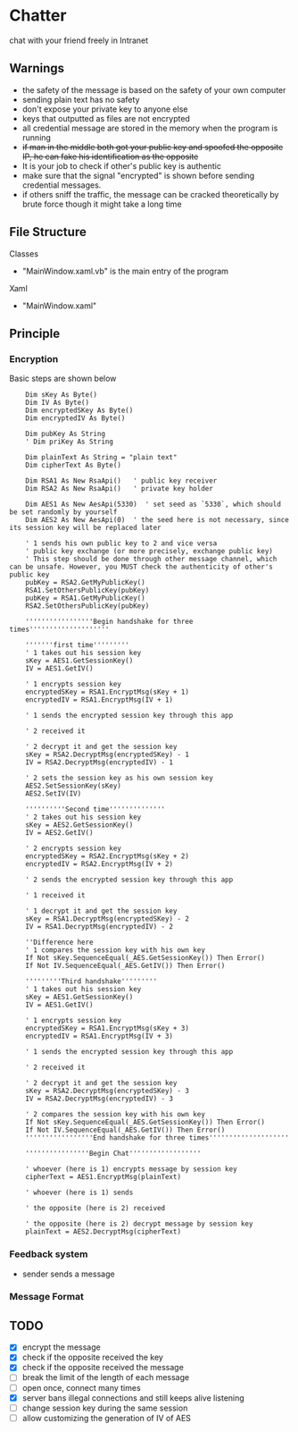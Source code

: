 # Chatter

chat with your friend freely in Intranet

## Warnings

- the safety of the message is based on the safety of your own computer
- sending plain text has no safety
- don't expose your private key to anyone else
- keys that outputted as files are not encrypted
- all credential message are stored in the memory when the program is running
- ~~if man in the middle both got your public key and spoofed the opposite IP, he can fake his identification as the opposite~~
- It is your job to check if other's public key is authentic
- make sure that the signal "encrypted" is shown before sending credential messages.
- if others sniff the traffic, the message can be cracked theoretically by brute force though it might take a long time

## File Structure

Classes

- "MainWindow.xaml.vb" is the main entry of the program

Xaml

- "MainWindow.xaml"

## Principle

### Encryption

Basic steps are shown below

```VB
    Dim sKey As Byte()
    Dim IV As Byte()
    Dim encryptedSKey As Byte()
    Dim encryptedIV As Byte()

    Dim pubKey As String
    ' Dim priKey As String

    Dim plainText As String = "plain text"
    Dim cipherText As Byte()

    Dim RSA1 As New RsaApi()   ' public key receiver
    Dim RSA2 As New RsaApi()   ' private key holder

    Dim AES1 As New AesApi(5330)  ' set seed as `5330`, which should be set randomly by yourself
    Dim AES2 As New AesApi(0)  ' the seed here is not necessary, since its session key will be replaced later

    ' 1 sends his own public key to 2 and vice versa
    ' public key exchange (or more precisely, exchange public key)
    ' This step should be done through other message channel, which can be unsafe. However, you MUST check the authenticity of other's public key
    pubKey = RSA2.GetMyPublicKey()
    RSA1.SetOthersPublicKey(pubKey)
    pubKey = RSA1.GetMyPublicKey()
    RSA2.SetOthersPublicKey(pubKey)

    '''''''''''''''''Begin handshake for three times''''''''''''''''''''

    '''''''first time'''''''''
    ' 1 takes out his session key
    sKey = AES1.GetSessionKey()
    IV = AES1.GetIV()

    ' 1 encrypts session key
    encryptedSKey = RSA1.EncryptMsg(sKey + 1)
    encryptedIV = RSA1.EncryptMsg(IV + 1)

    ' 1 sends the encrypted session key through this app

    ' 2 received it

    ' 2 decrypt it and get the session key
    sKey = RSA2.DecryptMsg(encryptedSKey) - 1
    IV = RSA2.DecryptMsg(encryptedIV) - 1

    ' 2 sets the session key as his own session key
    AES2.SetSessionKey(sKey)
    AES2.SetIV(IV)

    ''''''''''Second time''''''''''''''
    ' 2 takes out his session key
    sKey = AES2.GetSessionKey()
    IV = AES2.GetIV()

    ' 2 encrypts session key
    encryptedSKey = RSA2.EncryptMsg(sKey + 2)
    encryptedIV = RSA2.EncryptMsg(IV + 2)

    ' 2 sends the encrypted session key through this app

    ' 1 received it

    ' 1 decrypt it and get the session key
    sKey = RSA1.DecryptMsg(encryptedSKey) - 2
    IV = RSA1.DecryptMsg(encryptedIV) - 2

    ''Difference here
    ' 1 compares the session key with his own key
    If Not sKey.SequenceEqual(_AES.GetSessionKey()) Then Error()
    If Not IV.SequenceEqual(_AES.GetIV()) Then Error()

    '''''''''Third handshake'''''''''
    ' 1 takes out his session key
    sKey = AES1.GetSessionKey()
    IV = AES1.GetIV()

    ' 1 encrypts session key
    encryptedSKey = RSA1.EncryptMsg(sKey + 3)
    encryptedIV = RSA1.EncryptMsg(IV + 3)

    ' 1 sends the encrypted session key through this app

    ' 2 received it

    ' 2 decrypt it and get the session key
    sKey = RSA2.DecryptMsg(encryptedSKey) - 3
    IV = RSA2.DecryptMsg(encryptedIV) - 3

    ' 2 compares the session key with his own key
    If Not sKey.SequenceEqual(_AES.GetSessionKey()) Then Error()
    If Not IV.SequenceEqual(_AES.GetIV()) Then Error()
    '''''''''''''''''End handshake for three times''''''''''''''''''''

    ''''''''''''''''Begin Chat''''''''''''''''''

    ' whoever (here is 1) encrypts message by session key
    cipherText = AES1.EncryptMsg(plainText)

    ' whoever (here is 1) sends

    ' the opposite (here is 2) received

    ' the opposite (here is 2) decrypt message by session key
    plainText = AES2.DecryptMsg(cipherText)
```

### Feedback system

- sender sends a message

### Message Format

## TODO

- [x] encrypt the message
- [x] check if the opposite received the key
- [x] check if the opposite received the message
- [ ] break the limit of the length of each message
- [ ] open once, connect many times
- [x] server bans illegal connections and still keeps alive listening
- [ ] change session key during the same session
- [ ] allow customizing the generation of IV of AES
